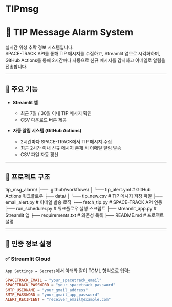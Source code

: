 # TIPmsg
# 📡 TIP Message Alarm System

실시간 위성 추락 경보 시스템입니다.  
SPACE-TRACK API를 통해 TIP 메시지를 수집하고, Streamlit 앱으로 시각화하며, GitHub Actions를 통해 2시간마다 자동으로 신규 메시지를 감지하고 이메일로 알림을 전송합니다.

---

## 🚀 주요 기능

- **Streamlit 앱**
  - 최근 7일 / 30일 이내 TIP 메시지 확인
  - CSV 다운로드 버튼 제공

- **자동 알림 시스템 (GitHub Actions)**
  - 2시간마다 SPACE-TRACK에서 TIP 메시지 수집
  - 최근 2시간 이내 신규 메시지 존재 시 이메일 알림 발송
  - CSV 파일 자동 갱신

---

## 📁 프로젝트 구조
tip_msg_alarm/ ├── .github/workflows/ │   └── tip_alert.yml           # GitHub Actions 워크플로우 ├── data/ │   └── tip_new.csv             # TIP 메시지 저장 파일 ├── email_alert.py             # 이메일 발송 로직 ├── fetch_tip.py               # SPACE-TRACK API 연동 ├── run_scheduler.py           # 워크플로우 실행 스크립트 ├── streamlit_app.py           # Streamlit 앱 ├── requirements.txt           # 의존성 목록 ├── README.md                  # 프로젝트 설명

---

## 🔐 인증 정보 설정

### ✅ Streamlit Cloud

`App Settings → Secrets`에서 아래와 같이 TOML 형식으로 입력:

```toml
SPACETRACK_EMAIL = "your_spacetrack_email"
SPACETRACK_PASSWORD = "your_spacetrack_password"
SMTP_USERNAME = "your_gmail_address"
SMTP_PASSWORD = "your_gmail_app_password"
ALERT_RECIPIENT = "receiver_email@example.com"



